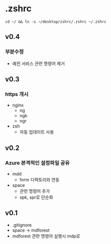 # .zshrc
```
cd ~/ && ln -s ~/desktop/zshrc/.zshrc ~/.zshrc
```


## v0.4
### 부분수정
- 예전 서비스 관련 명령어 제거

## v0.3
### https 개시
- nginx
    - ng
    - ngk
    - ngr
- zsh
    - 자동 업데이트 사용

## v0.2
### Azure 본격적인 설정파일 공유
- mdd
    - form 디렉토리와 연동
- space
    - 관련 명령어 추가
    - spk, spr로 단순화


## v0.1
- .gitignore
- space -> mdforest
- mdforest 관련 명령어 실행시 mdp로
